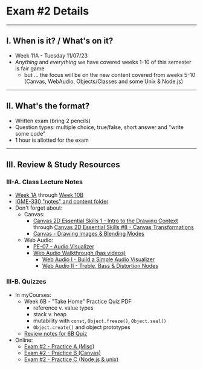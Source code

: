 # Exam #2 Details

<hr>

## I. When is it? / What's on it?
- Week 11A - Tuesday 11/07/23
- *Anything* and *everything* we have covered weeks 1-10 of this semester is fair game
  - but ... the focus will be on the new content covered from weeks 5-10 (Canvas, WebAudio, Objects/Classes and some Unix & Node.js)

<hr>

## II. What's the format?
- Written exam (bring 2 pencils)
- Question types: multiple choice, true/false, short answer and "write some code"
- 1 hour is allotted for the exam

<hr>

## III. Review & Study Resources

### III-A. Class Lecture Notes
- [Week 1A](../weekly/01A.md) through [Week 10B](../weekly/10B.md)
- [IGME-330 "notes" and content folder](../notes)
- Don't forget about:
  - Canvas:
    - [Canvas 2D Essential Skills 1 - Intro to the Drawing Context](https://github.com/tonethar/IGME-330-Master/blob/master/notes/1-canvas-intro-to-drawing-context.md) through [Canvas 2D Essential Skills #8 - Canvas Transformations](https://github.com/tonethar/IGME-330-Master/blob/master/notes/8-canvas-transformations.md)
    - [Canvas - Drawing images & Blending Modes](https://github.com/tonethar/IGME-330-Master/blob/master/notes/canvas-5.md)
  - Web Audio:
    - [PE-07 - Audio Visualizer](../pe/pe-07.md)
    - [Web Audio Walkthrough (has videos)](webaudio-walkthrough.md)
      - [Web Audio I - Build a Simple Audio Visualizer](https://github.com/tonethar/IGME-330-Master/blob/master/notes/demo-web-audio-1.md)
      - [Web Audio II - Treble, Bass & Distortion Nodes](https://github.com/tonethar/IGME-330-Master/blob/master/notes/demo-web-audio-2.md)

### III-B. Quizzes 
- In myCourses:
  - Week 6B - "Take Home" Practice Quiz PDF
    - reference v. value types
    - stack v. heap
    - mutability with `const`, `Object.freeze()`, `Object.seal()`
    - `Object.create()` and object prototypes
  - [Review notes for 6B Quiz](../weekly/07B.md#iii-review-6b-take-home-quiz)
- Online:
  - [Exam #2 - Practice A (Misc)](./exam-2-practice-A.md)
  - [Exam #2 - Practice B (Canvas)](./exam-2-practice-B.md)
  - [Exam #2 - Practice C (Node.js & unix)](./exam-2-practice-C.md)
